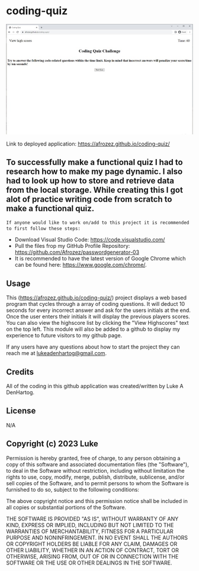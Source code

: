 # coding-quiz

![Site screnshot](./assets/codingQuiz.jpg)

Link to deployed application: https://afrozez.github.io/coding-quiz/


## To successfully make a functional quiz I had to research how to make my page dynamic. I also had to look up how to store and retrieve data from the local storage. While creating this I got alot of practice writing code from scratch to make a functional quiz.

    If anyone would like to work on/add to this project it is recommended to first follow these steps:

- Download Visual Studio Code: https://code.visualstudio.com/
- Pull the files frop my GitHub Profile Repository: https://github.com/Afrozez/passwordgenerator-03
- It is recommended to have the latest version of Google Chrome which can be found here: https://www.google.com/chrome/.
  


## Usage
 This (https://afrozez.github.io/coding-quiz/) project displays a web based program that cycles through a array of coding questions. It will deduct 10 seconds for every incorrect answer and ask for the users initials at the end. Once the user enters their initials it will display the previous players scores. You can also view the highscore list by clicking the "View Highscores" text on the top left. This module will also be added to a github to display my experience to future visitors to my github page.

If any users have any questions about how to start the project they can reach me at lukeadenhartog@gmail.com.


## Credits
All of the coding in this github application was created/written by Luke A DenHartog.


## License
N/A


## Copyright (c) 2023 Luke

Permission is hereby granted, free of charge, to any person obtaining a copy of this software and associated documentation files (the "Software"), to deal in the Software without restriction, including without limitation the rights to use, copy, modify, merge, publish, distribute, sublicense, and/or sell copies of the Software, and to permit persons to whom the Software is furnished to do so, subject to the following conditions:

The above copyright notice and this permission notice shall be included in all copies or substantial portions of the Software.

THE SOFTWARE IS PROVIDED "AS IS", WITHOUT WARRANTY OF ANY KIND, EXPRESS OR IMPLIED, INCLUDING BUT NOT LIMITED TO THE WARRANTIES OF MERCHANTABILITY, FITNESS FOR A PARTICULAR PURPOSE AND NONINFRINGEMENT. IN NO EVENT SHALL THE AUTHORS OR COPYRIGHT HOLDERS BE LIABLE FOR ANY CLAIM, DAMAGES OR OTHER LIABILITY, WHETHER IN AN ACTION OF CONTRACT, TORT OR OTHERWISE, ARISING FROM, OUT OF OR IN CONNECTION WITH THE SOFTWARE OR THE USE OR OTHER DEALINGS IN THE SOFTWARE.
